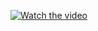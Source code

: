 [![Watch the video](https://i.imgur.com/vKb2F1B.png)](https://www.youtube.com/embed/wBtC7nR9L8Y?start=1)

